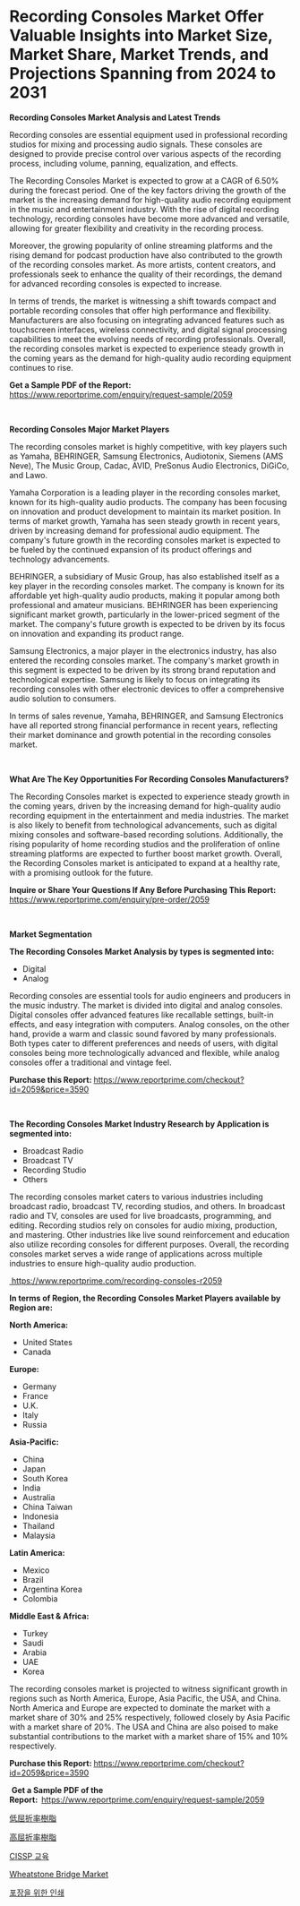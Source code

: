 <p><h1>Recording Consoles Market Offer Valuable Insights into Market Size, Market Share, Market Trends, and Projections Spanning from 2024 to 2031</h1></p><p><strong>Recording Consoles Market Analysis and Latest Trends</strong></p>
<p><p>Recording consoles are essential equipment used in professional recording studios for mixing and processing audio signals. These consoles are designed to provide precise control over various aspects of the recording process, including volume, panning, equalization, and effects.</p><p>The Recording Consoles Market is expected to grow at a CAGR of 6.50% during the forecast period. One of the key factors driving the growth of the market is the increasing demand for high-quality audio recording equipment in the music and entertainment industry. With the rise of digital recording technology, recording consoles have become more advanced and versatile, allowing for greater flexibility and creativity in the recording process.</p><p>Moreover, the growing popularity of online streaming platforms and the rising demand for podcast production have also contributed to the growth of the recording consoles market. As more artists, content creators, and professionals seek to enhance the quality of their recordings, the demand for advanced recording consoles is expected to increase.</p><p>In terms of trends, the market is witnessing a shift towards compact and portable recording consoles that offer high performance and flexibility. Manufacturers are also focusing on integrating advanced features such as touchscreen interfaces, wireless connectivity, and digital signal processing capabilities to meet the evolving needs of recording professionals. Overall, the recording consoles market is expected to experience steady growth in the coming years as the demand for high-quality audio recording equipment continues to rise.</p></p>
<p><strong>Get a Sample PDF of the Report:&nbsp;</strong> <a href="https://www.reportprime.com/enquiry/request-sample/2059">https://www.reportprime.com/enquiry/request-sample/2059</a></p>
<p>&nbsp;</p>
<p><strong>Recording Consoles Major Market Players</strong></p>
<p><p>The recording consoles market is highly competitive, with key players such as Yamaha, BEHRINGER, Samsung Electronics, Audiotonix, Siemens (AMS Neve), The Music Group, Cadac, AVID, PreSonus Audio Electronics, DiGiCo, and Lawo.</p><p>Yamaha Corporation is a leading player in the recording consoles market, known for its high-quality audio products. The company has been focusing on innovation and product development to maintain its market position. In terms of market growth, Yamaha has seen steady growth in recent years, driven by increasing demand for professional audio equipment. The company's future growth in the recording consoles market is expected to be fueled by the continued expansion of its product offerings and technology advancements.</p><p>BEHRINGER, a subsidiary of Music Group, has also established itself as a key player in the recording consoles market. The company is known for its affordable yet high-quality audio products, making it popular among both professional and amateur musicians. BEHRINGER has been experiencing significant market growth, particularly in the lower-priced segment of the market. The company's future growth is expected to be driven by its focus on innovation and expanding its product range.</p><p>Samsung Electronics, a major player in the electronics industry, has also entered the recording consoles market. The company's market growth in this segment is expected to be driven by its strong brand reputation and technological expertise. Samsung is likely to focus on integrating its recording consoles with other electronic devices to offer a comprehensive audio solution to consumers.</p><p>In terms of sales revenue, Yamaha, BEHRINGER, and Samsung Electronics have all reported strong financial performance in recent years, reflecting their market dominance and growth potential in the recording consoles market.</p></p>
<p>&nbsp;</p>
<p><strong>What Are The Key Opportunities For Recording Consoles Manufacturers?</strong></p>
<p><p>The Recording Consoles market is expected to experience steady growth in the coming years, driven by the increasing demand for high-quality audio recording equipment in the entertainment and media industries. The market is also likely to benefit from technological advancements, such as digital mixing consoles and software-based recording solutions. Additionally, the rising popularity of home recording studios and the proliferation of online streaming platforms are expected to further boost market growth. Overall, the Recording Consoles market is anticipated to expand at a healthy rate, with a promising outlook for the future.</p></p>
<p><strong>Inquire or Share Your Questions If Any Before Purchasing This Report:</strong> <a href="https://www.reportprime.com/enquiry/pre-order/2059">https://www.reportprime.com/enquiry/pre-order/2059</a></p>
<p>&nbsp;</p>
<p><strong>Market Segmentation</strong></p>
<p><strong>The Recording Consoles Market Analysis by types is segmented into:</strong></p>
<p><ul><li>Digital</li><li>Analog</li></ul></p>
<p><p>Recording consoles are essential tools for audio engineers and producers in the music industry. The market is divided into digital and analog consoles. Digital consoles offer advanced features like recallable settings, built-in effects, and easy integration with computers. Analog consoles, on the other hand, provide a warm and classic sound favored by many professionals. Both types cater to different preferences and needs of users, with digital consoles being more technologically advanced and flexible, while analog consoles offer a traditional and vintage feel.</p></p>
<p><strong>Purchase this Report:&nbsp;</strong><a href="https://www.reportprime.com/checkout?id=2059&price=3590">https://www.reportprime.com/checkout?id=2059&price=3590</a></p>
<p>&nbsp;</p>
<p><strong>The Recording Consoles Market Industry Research by Application is segmented into:</strong></p>
<p><ul><li>Broadcast Radio</li><li>Broadcast TV</li><li>Recording Studio</li><li>Others</li></ul></p>
<p><p>The recording consoles market caters to various industries including broadcast radio, broadcast TV, recording studios, and others. In broadcast radio and TV, consoles are used for live broadcasts, programming, and editing. Recording studios rely on consoles for audio mixing, production, and mastering. Other industries like live sound reinforcement and education also utilize recording consoles for different purposes. Overall, the recording consoles market serves a wide range of applications across multiple industries to ensure high-quality audio production.</p></p>
<p><a href="https://www.reportprime.com/recording-consoles-r2059">&nbsp;https://www.reportprime.com/recording-consoles-r2059</a></p>
<p><strong>In terms of Region, the Recording Consoles Market Players available by Region are:</strong></p>
<p>
    <p> <strong> North America: </strong>
        <ul>
            <li>United States</li>
            <li>Canada</li>
        </ul>
        </p> 
    <p> <strong> Europe: </strong>
        <ul>
            <li>Germany</li>
            <li>France</li>
            <li>U.K.</li>
            <li>Italy</li>
            <li>Russia</li>
        </ul>
        </p> 
    <p> <strong> Asia-Pacific: </strong>
        <ul>
            <li>China</li>
            <li>Japan</li>
            <li>South Korea</li>
            <li>India</li>
            <li>Australia</li>
            <li>China Taiwan</li>
            <li>Indonesia</li>
            <li>Thailand</li>
            <li>Malaysia</li>
        </ul>
        </p> 
    <p> <strong> Latin America: </strong>
        <ul>
            <li>Mexico</li>
            <li>Brazil</li>
            <li>Argentina Korea</li>
            <li>Colombia</li>
        </ul>
        </p> 
    <p> <strong> Middle East & Africa: </strong>
        <ul>
            <li>Turkey</li>
            <li>Saudi</li>
            <li>Arabia</li>
            <li>UAE</li>
            <li>Korea</li>
        </ul>
    </p>
    </p>
<p><p>The recording consoles market is projected to witness significant growth in regions such as North America, Europe, Asia Pacific, the USA, and China. North America and Europe are expected to dominate the market with a market share of 30% and 25% respectively, followed closely by Asia Pacific with a market share of 20%. The USA and China are also poised to make substantial contributions to the market with a market share of 15% and 10% respectively.</p></p>
<p><strong>Purchase this Report: </strong><a href="https://www.reportprime.com/checkout?id=2059&price=3590">https://www.reportprime.com/checkout?id=2059&price=3590</a></p>
<p>&nbsp;<strong>Get a Sample PDF of the Report:&nbsp;&nbsp;</strong><a href="https://www.reportprime.com/enquiry/request-sample/2059">https://www.reportprime.com/enquiry/request-sample/2059</a></p>
<p><strong></strong></p>
<p><p><a href="https://github.com/marbadji/Market-Research-Report-List-1/blob/main/983941571927.md">低屈折率樹脂</a></p><p><a href="https://github.com/KaydenJohns1964/Market-Research-Report-List-1/blob/main/360264371928.md">高屈折率樹脂</a></p><p><a href="https://medium.com/@angelardelean202220221/cissp-%EA%B5%90%EC%9C%A1-%EC%8B%9C%EC%9E%A5-2031%EB%85%84%EA%B9%8C%EC%A7%80%EC%9D%98-%EB%8F%99%ED%96%A5-%EC%98%88%EC%B8%A1-%EB%B0%8F-%EA%B2%BD%EC%9F%81-%EB%B6%84%EC%84%9D-f4a24fa8861e">CISSP 교육</a></p><p><a href="https://github.com/MaraKoelpin2023/Market-Research-Report-List-1/blob/main/wheatstone-bridge-market.md">Wheatstone Bridge Market</a></p><p><a href="https://github.com/victorsharp87978/Market-Research-Report-List-1/blob/main/874090969044.md">포장을 위한 인쇄</a></p></p>